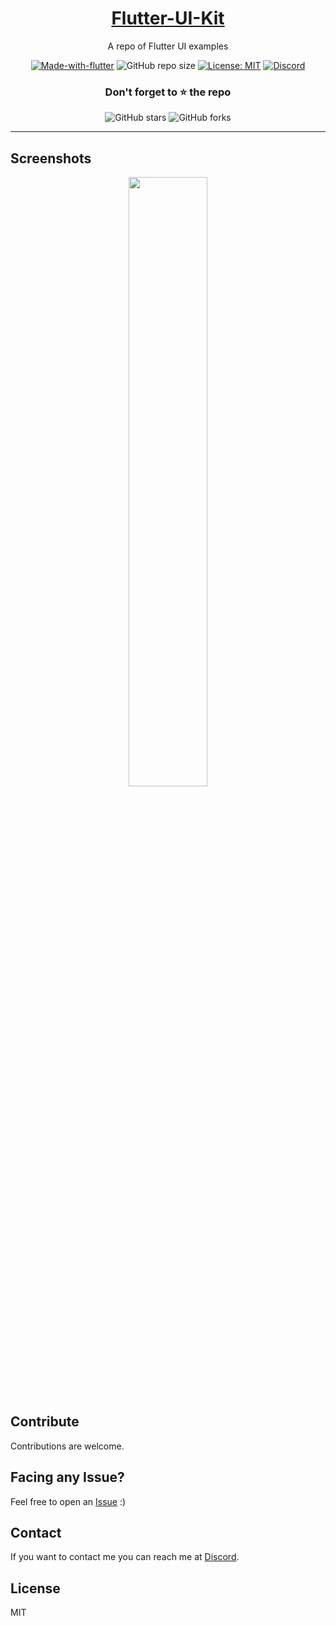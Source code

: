 <!-- ![Repo Banner](https://i.imgur.com/cHkkmpg.png) -->

<div align="center">

<h1 style="border-bottom: none">
    <b><a href="#">Flutter-UI-Kit</a></b>
</h1>

A repo of Flutter UI examples

[![Made-with-flutter](https://img.shields.io/badge/Made%20with-Flutter-orange)](https://flutter.dev/) 
![GitHub repo size](https://img.shields.io/github/repo-size/ivansaul/Flutter-UI-Kit)
[![License: MIT](https://img.shields.io/badge/License-MIT-yellow.svg)](https://opensource.org/licenses/MIT)
[![Discord](https://img.shields.io/badge/-Discord-424549?style=social&logo=discord)](https://discord.gg/b72uAVBz6b)

### Don't forget to ⭐ the repo

![GitHub stars](https://img.shields.io/github/stars/ivansaul/Flutter-UI-Kit?style=social)
![GitHub forks](https://img.shields.io/github/forks/ivansaul/Flutter-UI-Kit?style=social) 

</div>

---

## Screenshots

<div align="center">
<img src="https://i.imgur.com/nBa8Dga.gif" width="50%">
</div>

## Contribute

Contributions are welcome.

## Facing any Issue?

Feel free to open an [Issue][issue] :)

## Contact
If you want to contact me you can reach me at [Discord][discord].

## License

MIT


[discord]: https://discord.com/users/744755977684779038
[discord-server]: https://discord.gg/tDvybtJ7y9
[issue]: https://github.com/ivansaul/Flutter-UI-Kit/issues